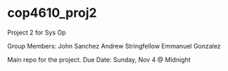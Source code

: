 # cop4610_proj2

Project 2 for Sys Op

Group Members:
John Sanchez
Andrew Stringfellow
Emmanuel Gonzalez

Main repo for the project.  Due Date: Sunday, Nov 4 @ Midnight

